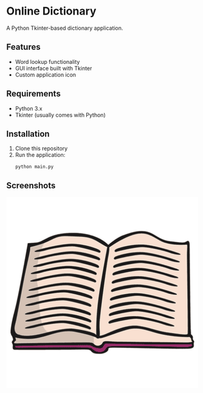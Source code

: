 # Online Dictionary

A Python Tkinter-based dictionary application.

## Features
- Word lookup functionality
- GUI interface built with Tkinter
- Custom application icon

## Requirements
- Python 3.x
- Tkinter (usually comes with Python)

## Installation
1. Clone this repository
2. Run the application:
   ```
   python main.py
   ```

## Screenshots
![Application Logo](Dictonary_logo.png)

